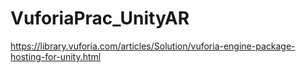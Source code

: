# VuforiaPrac_UnityAR

https://library.vuforia.com/articles/Solution/vuforia-engine-package-hosting-for-unity.html